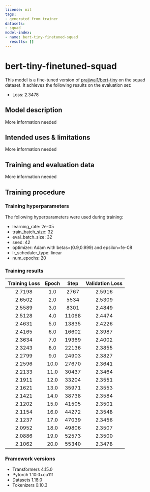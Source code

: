 ```yaml
---
license: mit
tags:
- generated_from_trainer
datasets:
- squad
model-index:
- name: bert-tiny-finetuned-squad
  results: []
---
```


<!-- This model card has been generated automatically according to the information the Trainer had access to. You
should probably proofread and complete it, then remove this comment. -->

# bert-tiny-finetuned-squad

This model is a fine-tuned version of [prajjwal1/bert-tiny](https://huggingface.co/prajjwal1/bert-tiny) on the squad dataset.
It achieves the following results on the evaluation set:
- Loss: 2.3478

## Model description

More information needed

## Intended uses & limitations

More information needed

## Training and evaluation data

More information needed

## Training procedure

### Training hyperparameters

The following hyperparameters were used during training:
- learning_rate: 2e-05
- train_batch_size: 32
- eval_batch_size: 32
- seed: 42
- optimizer: Adam with betas=(0.9,0.999) and epsilon=1e-08
- lr_scheduler_type: linear
- num_epochs: 20

### Training results

| Training Loss | Epoch | Step  | Validation Loss |
|:-------------:|:-----:|:-----:|:---------------:|
| 2.7198        | 1.0   | 2767  | 2.5916          |
| 2.6502        | 2.0   | 5534  | 2.5309          |
| 2.5589        | 3.0   | 8301  | 2.4849          |
| 2.5128        | 4.0   | 11068 | 2.4474          |
| 2.4631        | 5.0   | 13835 | 2.4226          |
| 2.4165        | 6.0   | 16602 | 2.3987          |
| 2.3634        | 7.0   | 19369 | 2.4002          |
| 2.3243        | 8.0   | 22136 | 2.3855          |
| 2.2799        | 9.0   | 24903 | 2.3827          |
| 2.2596        | 10.0  | 27670 | 2.3641          |
| 2.2133        | 11.0  | 30437 | 2.3464          |
| 2.1911        | 12.0  | 33204 | 2.3551          |
| 2.1621        | 13.0  | 35971 | 2.3553          |
| 2.1421        | 14.0  | 38738 | 2.3584          |
| 2.1202        | 15.0  | 41505 | 2.3501          |
| 2.1154        | 16.0  | 44272 | 2.3548          |
| 2.1237        | 17.0  | 47039 | 2.3456          |
| 2.0952        | 18.0  | 49806 | 2.3507          |
| 2.0886        | 19.0  | 52573 | 2.3500          |
| 2.1062        | 20.0  | 55340 | 2.3478          |


### Framework versions

- Transformers 4.15.0
- Pytorch 1.10.0+cu111
- Datasets 1.18.0
- Tokenizers 0.10.3
